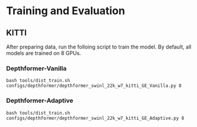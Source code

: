 # Training and Evaluation

## KITTI
After preparing data, run the folloing script to train the model. By default, all models are trained on 8 GPUs.

### Depthformer-Vanilla
```
bash tools/dist_train.sh configs/depthformer/depthformer_swinl_22k_w7_kitti_GE_Vanilla.py 8
```

### Depthformer-Adaptive
```
bash tools/dist_train.sh configs/depthformer/depthformer_swinl_22k_w7_kitti_GE_Adaptive.py 8
```
